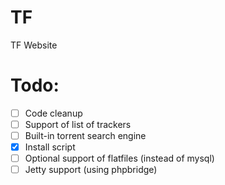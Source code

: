 # TF
TF Website

# Todo:
- [ ] Code cleanup
- [ ] Support of list of trackers
- [ ] Built-in torrent search engine
- [x] Install script
- [ ] Optional support of flatfiles (instead of mysql)
- [ ] Jetty support (using phpbridge)
